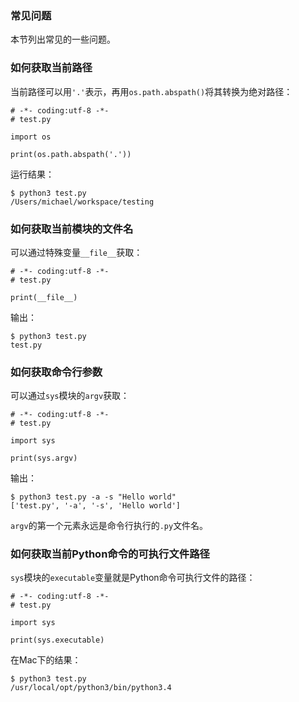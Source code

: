 ### 常见问题

本节列出常见的一些问题。

### 如何获取当前路径

当前路径可以用`'.'`表示，再用`os.path.abspath()`将其转换为绝对路径：

    
    
    # -*- coding:utf-8 -*-
    # test.py
    
    import os
    
    print(os.path.abspath('.'))
    

运行结果：

    
    
    $ python3 test.py 
    /Users/michael/workspace/testing
    

### 如何获取当前模块的文件名

可以通过特殊变量`__file__`获取：

    
    
    # -*- coding:utf-8 -*-
    # test.py
    
    print(__file__)
    

输出：

    
    
    $ python3 test.py
    test.py
    

### 如何获取命令行参数

可以通过`sys`模块的`argv`获取：

    
    
    # -*- coding:utf-8 -*-
    # test.py
    
    import sys
    
    print(sys.argv)
    

输出：

    
    
    $ python3 test.py -a -s "Hello world"
    ['test.py', '-a', '-s', 'Hello world']
    

`argv`的第一个元素永远是命令行执行的`.py`文件名。

### 如何获取当前Python命令的可执行文件路径

`sys`模块的`executable`变量就是Python命令可执行文件的路径：

    
    
    # -*- coding:utf-8 -*-
    # test.py
    
    import sys
    
    print(sys.executable)
    

在Mac下的结果：

    
    
    $ python3 test.py 
    /usr/local/opt/python3/bin/python3.4
    

